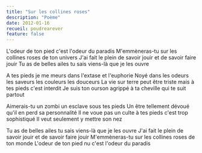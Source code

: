 ```yaml
---
title: "Sur les collines roses"
description: "Poème"
date: 2012-01-16
recueil: poudrearever
feature: false
---
```


L'odeur de ton pied c'est l'odeur du paradis
M'emmèneras-tu sur les collines roses de ton univers
J'ai fait le plein de savoir jouir et de savoir faire jouir
Tu as de belles ailes tu sais viens-là que je les ouvre

A tes pieds je me meurs dans l'extase et l'euphorie
Noyé dans les odeurs les saveurs les couleurs les douceurs
La vie sur terre peut être triste mais à tes pieds c'est interdit
Je suis ton ourson agrippé à ta cheville qui te suit partout

Aimerais-tu un zombi un esclave sous tes pieds
Un être tellement dévoué qu'il en perd sa personnalité
Il ne voue pas un culte à tes pieds c'est trop sophistiqué
Il veut seulement y mettre son nez

Tu as de belles ailes tu sais viens-là que je les ouvre
J'ai fait le plein de savoir jouir et de savoir faire jouir
M'emmèneras-tu sur les collines roses de ton monde
L'odeur de ton pied nu c'est l'odeur du paradis
